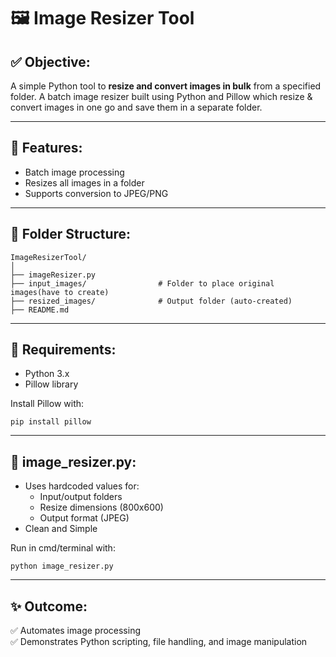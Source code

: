 # 🖼️ Image Resizer Tool

## ✅ Objective:
A simple Python tool to **resize and convert images in bulk** from a specified folder.
A batch image resizer built using Python and Pillow which resize & convert images in one go and save them in a separate folder.

---

## 🚀 Features:
- Batch image processing
- Resizes all images in a folder
- Supports conversion to JPEG/PNG

---

## 📁 Folder Structure:
```
ImageResizerTool/
│
├── imageResizer.py           
├── input_images/                # Folder to place original images(have to create)
├── resized_images/              # Output folder (auto-created)
├── README.md
```

---

## 🔧 Requirements:
- Python 3.x
- Pillow library

Install Pillow with:
```
pip install pillow
```

---

## 🧪 image_resizer.py:
- Uses hardcoded values for:
  - Input/output folders
  - Resize dimensions (800x600)
  - Output format (JPEG)
- Clean and Simple

Run in cmd/terminal with:
```
python image_resizer.py
```
---

## ✨ Outcome:
✅ Automates image processing  
✅ Demonstrates Python scripting, file handling, and image manipulation  


